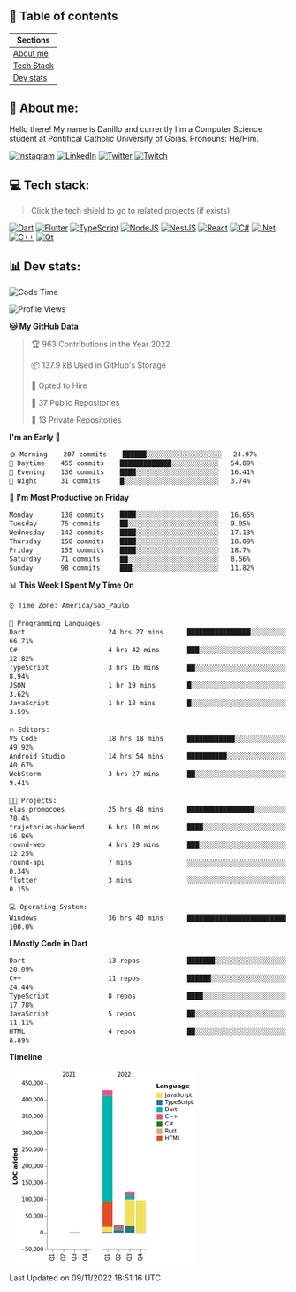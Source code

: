 ## 📃 Table of contents

|Sections|
|-|
|[About me](#about-me)|
|[Tech Stack](#tech-stack)|
|[Dev stats](#dev-stats)|

<a name="about-me"/>

## 🌈 About me:
Hello there! My name is Danillo and currently I'm a Computer Science student at Pontifical Catholic University of Goiás. Pronouns: He/Him.

[![Instagram](https://img.shields.io/badge/Instagram-%23E4405F.svg?logo=Instagram&logoColor=white)](https://instagram.com/danilloilggner)
[![LinkedIn](https://img.shields.io/badge/LinkedIn-%230077B5.svg?logo=linkedin&logoColor=white)](https://linkedin.com/in/danilloism)
[![Twitter](https://img.shields.io/badge/Twitter-%231DA1F2.svg?logo=Twitter&logoColor=white)](https://twitter.com/danilloism)
[![Twitch](https://img.shields.io/badge/Twitch-%239146FF.svg?logo=Twitch&logoColor=white)](https://twitch.tv/danilloism) 

<a name="tech-stack"/>

## 💻 Tech stack:
> Click the tech shield to go to related projects (if exists)

[![Dart](https://img.shields.io/badge/dart-%230175C2.svg?style=for-the-badge&logo=dart&logoColor=white)](https://github.com/danilloism/danilloism/blob/main/Flutter.md) [![Flutter](https://img.shields.io/badge/Flutter-%2302569B.svg?style=for-the-badge&logo=Flutter&logoColor=white)](https://github.com/danilloism/danilloism/blob/main/Flutter.md) [![TypeScript](https://img.shields.io/badge/typescript-%23007ACC.svg?style=for-the-badge&logo=typescript&logoColor=white)](https://github.com/danilloism/danilloism/blob/main/Typescript.md) [![NodeJS](https://img.shields.io/badge/node.js-6DA55F?style=for-the-badge&logo=node.js&logoColor=white)](https://github.com/danilloism/danilloism/blob/main/Node.js.md) [![NestJS](https://img.shields.io/badge/nestjs-%23E0234E.svg?style=for-the-badge&logo=nestjs&logoColor=white)](https://github.com/danilloism/danilloism/blob/main/Nest.js.md) [![React](https://img.shields.io/badge/react-%2320232a.svg?style=for-the-badge&logo=react&logoColor=%2361DAFB)](#) [![C#](https://img.shields.io/badge/c%23-%23239120.svg?style=for-the-badge&logo=c-sharp&logoColor=white)](#) [![.Net](https://img.shields.io/badge/.NET-5C2D91?style=for-the-badge&logo=.net&logoColor=white)](#) [![C++](https://img.shields.io/badge/c++-%2300599C.svg?style=for-the-badge&logo=c%2B%2B&logoColor=white)](https://github.com/danilloism/danilloism/blob/main/C%2B%2B.md) [![Qt](https://img.shields.io/badge/Qt-%23217346.svg?style=for-the-badge&logo=Qt&logoColor=white)](https://github.com/danilloism/danilloism/blob/main/C%2B%2B.md)
<!---
- 🌱 Currently learning:

![Vue.js](https://img.shields.io/badge/vuejs-%2335495e.svg?style=for-the-badge&logo=vuedotjs&logoColor=%234FC08D) ![Angular](https://img.shields.io/badge/angular-%23DD0031.svg?style=for-the-badge&logo=angular&logoColor=white)
--->

<a name="dev-stats"/>

## 📊 Dev stats:
<!---
[![](https://github-readme-stats.vercel.app/api?username=danilloism&theme=radical&hide_border=false&include_all_commits=false&count_private=false)](#)<br>
[![](https://github-readme-streak-stats.herokuapp.com/?user=danilloism&theme=radical&hide_border=false)](#)<br>
[![](https://github-readme-stats.vercel.app/api/top-langs/?username=danilloism&theme=radical&hide_border=false&include_all_commits=false&count_private=false&layout=compact)](#)<br>
--->
<!--START_SECTION:waka-->
![Code Time](http://img.shields.io/badge/Code%20Time-775%20hrs%2049%20mins-blue)

![Profile Views](http://img.shields.io/badge/Profile%20Views-0-blue)

**🐱 My GitHub Data** 

> 🏆 963 Contributions in the Year 2022
 > 
> 📦 137.9 kB Used in GitHub's Storage 
 > 
> 💼 Opted to Hire
 > 
> 📜 37 Public Repositories 
 > 
> 🔑 13 Private Repositories  
 > 
**I'm an Early 🐤** 

```text
🌞 Morning    207 commits    ██████░░░░░░░░░░░░░░░░░░░   24.97% 
🌆 Daytime    455 commits    █████████████░░░░░░░░░░░░   54.89% 
🌃 Evening    136 commits    ████░░░░░░░░░░░░░░░░░░░░░   16.41% 
🌙 Night      31 commits     █░░░░░░░░░░░░░░░░░░░░░░░░   3.74%

```
📅 **I'm Most Productive on Friday** 

```text
Monday       138 commits    ████░░░░░░░░░░░░░░░░░░░░░   16.65% 
Tuesday      75 commits     ██░░░░░░░░░░░░░░░░░░░░░░░   9.05% 
Wednesday    142 commits    ████░░░░░░░░░░░░░░░░░░░░░   17.13% 
Thursday     150 commits    ████░░░░░░░░░░░░░░░░░░░░░   18.09% 
Friday       155 commits    ████░░░░░░░░░░░░░░░░░░░░░   18.7% 
Saturday     71 commits     ██░░░░░░░░░░░░░░░░░░░░░░░   8.56% 
Sunday       98 commits     ███░░░░░░░░░░░░░░░░░░░░░░   11.82%

```


📊 **This Week I Spent My Time On** 

```text
⌚︎ Time Zone: America/Sao_Paulo

💬 Programming Languages: 
Dart                     24 hrs 27 mins      ████████████████░░░░░░░░░   66.71% 
C#                       4 hrs 42 mins       ███░░░░░░░░░░░░░░░░░░░░░░   12.82% 
TypeScript               3 hrs 16 mins       ██░░░░░░░░░░░░░░░░░░░░░░░   8.94% 
JSON                     1 hr 19 mins        █░░░░░░░░░░░░░░░░░░░░░░░░   3.62% 
JavaScript               1 hr 18 mins        █░░░░░░░░░░░░░░░░░░░░░░░░   3.59%

🔥 Editors: 
VS Code                  18 hrs 18 mins      ████████████░░░░░░░░░░░░░   49.92% 
Android Studio           14 hrs 54 mins      ██████████░░░░░░░░░░░░░░░   40.67% 
WebStorm                 3 hrs 27 mins       ██░░░░░░░░░░░░░░░░░░░░░░░   9.41%

🐱‍💻 Projects: 
elas_promocoes           25 hrs 48 mins      █████████████████░░░░░░░░   70.4% 
trajetorias-backend      6 hrs 10 mins       ████░░░░░░░░░░░░░░░░░░░░░   16.86% 
round-web                4 hrs 29 mins       ███░░░░░░░░░░░░░░░░░░░░░░   12.25% 
round-api                7 mins              ░░░░░░░░░░░░░░░░░░░░░░░░░   0.34% 
flutter                  3 mins              ░░░░░░░░░░░░░░░░░░░░░░░░░   0.15%

💻 Operating System: 
Windows                  36 hrs 40 mins      █████████████████████████   100.0%

```

**I Mostly Code in Dart** 

```text
Dart                     13 repos            ███████░░░░░░░░░░░░░░░░░░   28.89% 
C++                      11 repos            ██████░░░░░░░░░░░░░░░░░░░   24.44% 
TypeScript               8 repos             ████░░░░░░░░░░░░░░░░░░░░░   17.78% 
JavaScript               5 repos             ██░░░░░░░░░░░░░░░░░░░░░░░   11.11% 
HTML                     4 repos             ██░░░░░░░░░░░░░░░░░░░░░░░   8.89%

```


**Timeline**

![Chart not found](https://raw.githubusercontent.com/danilloism/danilloism/main/charts/bar_graph.png) 


 Last Updated on 09/11/2022 18:51:16 UTC
<!--END_SECTION:waka-->
